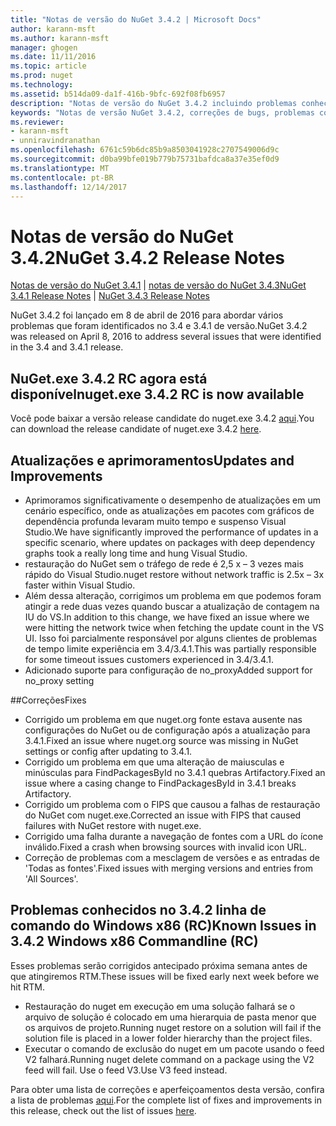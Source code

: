 ```yaml
---
title: "Notas de versão do NuGet 3.4.2 | Microsoft Docs"
author: karann-msft
ms.author: karann-msft
manager: ghogen
ms.date: 11/11/2016
ms.topic: article
ms.prod: nuget
ms.technology: 
ms.assetid: b514da09-da1f-416b-9bfc-692f08fb6957
description: "Notas de versão do NuGet 3.4.2 incluindo problemas conhecidos, correções de bug, recursos adicionados e DCRs."
keywords: "Notas de versão NuGet 3.4.2, correções de bugs, problemas conhecidos, adicionaram recursos, DCRs"
ms.reviewer:
- karann-msft
- unniravindranathan
ms.openlocfilehash: 6761c59b6dc85b9a8503041928c2707549006d9c
ms.sourcegitcommit: d0ba99bfe019b779b75731bafdca8a37e35ef0d9
ms.translationtype: MT
ms.contentlocale: pt-BR
ms.lasthandoff: 12/14/2017
---
```

# <a name="nuget-342-release-notes"></a><span data-ttu-id="6f4b4-104">Notas de versão do NuGet 3.4.2</span><span class="sxs-lookup"><span data-stu-id="6f4b4-104">NuGet 3.4.2 Release Notes</span></span>

<span data-ttu-id="6f4b4-105">[Notas de versão do NuGet 3.4.1](../release-notes/nuget-3.4.1.md) | [notas de versão do NuGet 3.4.3](../release-notes/nuget-3.4.3.md)</span><span class="sxs-lookup"><span data-stu-id="6f4b4-105">[NuGet 3.4.1 Release Notes](../release-notes/nuget-3.4.1.md) | [NuGet 3.4.3 Release Notes](../release-notes/nuget-3.4.3.md)</span></span>

<span data-ttu-id="6f4b4-106">NuGet 3.4.2 foi lançado em 8 de abril de 2016 para abordar vários problemas que foram identificados no 3.4 e 3.4.1 de versão.</span><span class="sxs-lookup"><span data-stu-id="6f4b4-106">NuGet 3.4.2 was released on April 8, 2016 to address several issues that were identified in the 3.4 and 3.4.1 release.</span></span>

## <a name="nugetexe-342-rc-is-now-available"></a><span data-ttu-id="6f4b4-107">NuGet.exe 3.4.2 RC agora está disponível</span><span class="sxs-lookup"><span data-stu-id="6f4b4-107">nuget.exe 3.4.2 RC is now available</span></span>

<span data-ttu-id="6f4b4-108">Você pode baixar a versão release candidate do nuget.exe 3.4.2 [aqui](https://dist.nuget.org/index.html).</span><span class="sxs-lookup"><span data-stu-id="6f4b4-108">You can download the release candidate of nuget.exe 3.4.2 [here](https://dist.nuget.org/index.html).</span></span>

## <a name="updates-and-improvements"></a><span data-ttu-id="6f4b4-109">Atualizações e aprimoramentos</span><span class="sxs-lookup"><span data-stu-id="6f4b4-109">Updates and Improvements</span></span>

* <span data-ttu-id="6f4b4-110">Aprimoramos significativamente o desempenho de atualizações em um cenário específico, onde as atualizações em pacotes com gráficos de dependência profunda levaram muito tempo e suspenso Visual Studio.</span><span class="sxs-lookup"><span data-stu-id="6f4b4-110">We have significantly improved the performance of updates in a specific scenario, where updates on packages with deep dependency graphs took a really long time and hung Visual Studio.</span></span>
* <span data-ttu-id="6f4b4-111">restauração do NuGet sem o tráfego de rede é 2,5 x – 3 vezes mais rápido do Visual Studio.</span><span class="sxs-lookup"><span data-stu-id="6f4b4-111">nuget restore without network traffic is 2.5x – 3x faster within Visual Studio.</span></span>
* <span data-ttu-id="6f4b4-112">Além dessa alteração, corrigimos um problema em que podemos foram atingir a rede duas vezes quando buscar a atualização de contagem na IU do VS.</span><span class="sxs-lookup"><span data-stu-id="6f4b4-112">In addition to this change, we have fixed an issue where we were hitting the network twice when fetching the update count in the VS UI.</span></span> <span data-ttu-id="6f4b4-113">Isso foi parcialmente responsável por alguns clientes de problemas de tempo limite experiência em 3.4/3.4.1.</span><span class="sxs-lookup"><span data-stu-id="6f4b4-113">This was partially responsible for some timeout issues customers experienced in 3.4/3.4.1.</span></span>
* <span data-ttu-id="6f4b4-114">Adicionado suporte para configuração de no_proxy</span><span class="sxs-lookup"><span data-stu-id="6f4b4-114">Added support for no_proxy setting</span></span>

##<a name="fixes"></a><span data-ttu-id="6f4b4-115">Correções</span><span class="sxs-lookup"><span data-stu-id="6f4b4-115">Fixes</span></span>

* <span data-ttu-id="6f4b4-116">Corrigido um problema em que nuget.org fonte estava ausente nas configurações do NuGet ou de configuração após a atualização para 3.4.1.</span><span class="sxs-lookup"><span data-stu-id="6f4b4-116">Fixed an issue where nuget.org source was missing in NuGet settings or config after updating to 3.4.1.</span></span>
* <span data-ttu-id="6f4b4-117">Corrigido um problema em que uma alteração de maiusculas e minúsculas para FindPackagesById no 3.4.1 quebras Artifactory.</span><span class="sxs-lookup"><span data-stu-id="6f4b4-117">Fixed an issue where a casing change to FindPackagesById in 3.4.1 breaks Artifactory.</span></span>
* <span data-ttu-id="6f4b4-118">Corrigido um problema com o FIPS que causou a falhas de restauração do NuGet com nuget.exe.</span><span class="sxs-lookup"><span data-stu-id="6f4b4-118">Corrected an issue with FIPS that caused failures with NuGet restore with nuget.exe.</span></span>
* <span data-ttu-id="6f4b4-119">Corrigido uma falha durante a navegação de fontes com a URL do ícone inválido.</span><span class="sxs-lookup"><span data-stu-id="6f4b4-119">Fixed a crash when browsing sources with invalid icon URL.</span></span>
* <span data-ttu-id="6f4b4-120">Correção de problemas com a mesclagem de versões e as entradas de 'Todas as fontes'.</span><span class="sxs-lookup"><span data-stu-id="6f4b4-120">Fixed issues with merging versions and entries from 'All Sources'.</span></span>

## <a name="known-issues-in-342-windows-x86-commandline-rc"></a><span data-ttu-id="6f4b4-121">Problemas conhecidos no 3.4.2 linha de comando do Windows x86 (RC)</span><span class="sxs-lookup"><span data-stu-id="6f4b4-121">Known Issues in 3.4.2 Windows x86 Commandline (RC)</span></span>

<span data-ttu-id="6f4b4-122">Esses problemas serão corrigidos antecipado próxima semana antes de que atingiremos RTM.</span><span class="sxs-lookup"><span data-stu-id="6f4b4-122">These issues will be fixed early next week before we hit RTM.</span></span>

*  <span data-ttu-id="6f4b4-123">Restauração do nuget em execução em uma solução falhará se o arquivo de solução é colocado em uma hierarquia de pasta menor que os arquivos de projeto.</span><span class="sxs-lookup"><span data-stu-id="6f4b4-123">Running nuget restore on a solution will fail if the solution file is placed in a lower folder hierarchy than the project files.</span></span>
*  <span data-ttu-id="6f4b4-124">Executar o comando de exclusão do nuget em um pacote usando o feed V2 falhará.</span><span class="sxs-lookup"><span data-stu-id="6f4b4-124">Running nuget delete command on a package using the V2 feed will fail.</span></span> <span data-ttu-id="6f4b4-125">Use o feed V3.</span><span class="sxs-lookup"><span data-stu-id="6f4b4-125">Use V3 feed instead.</span></span>


<span data-ttu-id="6f4b4-126">Para obter uma lista de correções e aperfeiçoamentos desta versão, confira a lista de problemas [aqui](https://github.com/NuGet/Home/issues?utf8=%E2%9C%93&q=is%3Aissue+milestone%3A3.4.2++is%3Aclosed+).</span><span class="sxs-lookup"><span data-stu-id="6f4b4-126">For the complete list of fixes and improvements in this release, check out the list of issues [here](https://github.com/NuGet/Home/issues?utf8=%E2%9C%93&q=is%3Aissue+milestone%3A3.4.2++is%3Aclosed+).</span></span>